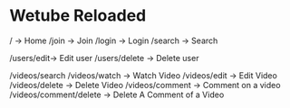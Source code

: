 # Wetube Reloaded

/ -> Home
/join -> Join
/login -> Login
/search -> Search

/users/edit-> Edit user
/users/delete -> Delete user

/videos/search
/videos/watch -> Watch Video
/videos/edit -> Edit Video
/videos/delete -> Delete Video
/videos/comment -> Comment on a video
/videos/comment/delete -> Delete A Comment of a Video
